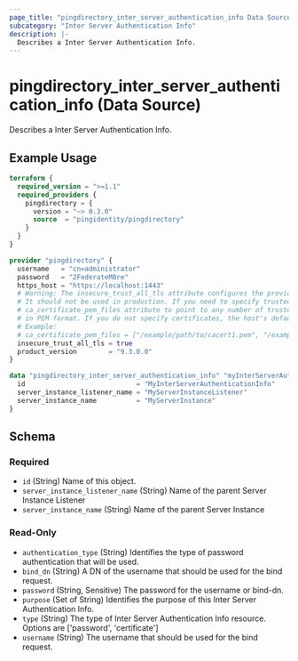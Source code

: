 ```yaml
---
page_title: "pingdirectory_inter_server_authentication_info Data Source - terraform-provider-pingdirectory"
subcategory: "Inter Server Authentication Info"
description: |-
  Describes a Inter Server Authentication Info.
---
```


# pingdirectory_inter_server_authentication_info (Data Source)

Describes a Inter Server Authentication Info.

## Example Usage

```terraform
terraform {
  required_version = ">=1.1"
  required_providers {
    pingdirectory = {
      version = "~> 0.3.0"
      source  = "pingidentity/pingdirectory"
    }
  }
}

provider "pingdirectory" {
  username   = "cn=administrator"
  password   = "2FederateM0re"
  https_host = "https://localhost:1443"
  # Warning: The insecure_trust_all_tls attribute configures the provider to trust any certificate presented by the PingDirectory server.
  # It should not be used in production. If you need to specify trusted CA certificates, use the
  # ca_certificate_pem_files attribute to point to any number of trusted CA certificate files
  # in PEM format. If you do not specify certificates, the host's default root CA set will be used.
  # Example:
  # ca_certificate_pem_files = ["/example/path/to/cacert1.pem", "/example/path/to/cacert2.pem"]
  insecure_trust_all_tls = true
  product_version        = "9.3.0.0"
}

data "pingdirectory_inter_server_authentication_info" "myInterServerAuthenticationInfo" {
  id                            = "MyInterServerAuthenticationInfo"
  server_instance_listener_name = "MyServerInstanceListener"
  server_instance_name          = "MyServerInstance"
}
```

<!-- schema generated by tfplugindocs -->
## Schema

### Required

- `id` (String) Name of this object.
- `server_instance_listener_name` (String) Name of the parent Server Instance Listener
- `server_instance_name` (String) Name of the parent Server Instance

### Read-Only

- `authentication_type` (String) Identifies the type of password authentication that will be used.
- `bind_dn` (String) A DN of the username that should be used for the bind request.
- `password` (String, Sensitive) The password for the username or bind-dn.
- `purpose` (Set of String) Identifies the purpose of this Inter Server Authentication Info.
- `type` (String) The type of Inter Server Authentication Info resource. Options are ['password', 'certificate']
- `username` (String) The username that should be used for the bind request.

